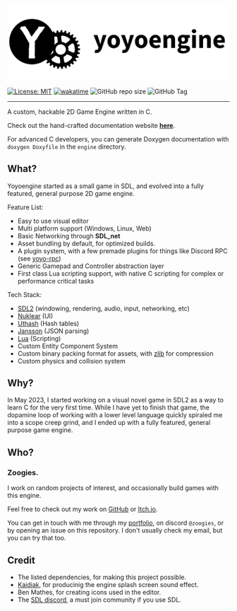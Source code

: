 <div align="center">
    <picture style="width: 100%; height: auto;">
        <source srcset=".github/media/lightheader.png"  media="(prefers-color-scheme: dark)">
        <img src=".github/media/darkheader.png">
    </picture>
</div>

[![License: MIT](https://img.shields.io/badge/License-MIT-yellow.svg)](https://opensource.org/licenses/MIT)
[![wakatime](https://wakatime.com/badge/user/3e73d21c-9ccb-4e77-ab4d-6f58f0296cfa/project/d703c117-3f87-4f6f-96f5-e0c40088a6a0.svg)](https://wakatime.com/badge/user/3e73d21c-9ccb-4e77-ab4d-6f58f0296cfa/project/d703c117-3f87-4f6f-96f5-e0c40088a6a0?style=for-the-badge)
![GitHub repo size](https://img.shields.io/github/repo-size/zoogies/yoyoengine)
![GitHub Tag](https://img.shields.io/github/v/tag/zoogies/yoyoengine)

---

A custom, hackable 2D Game Engine written in C.

Check out the hand-crafted documentation website **[here](https://zoogies.github.io/yoyoengine)**.

For advanced C developers, you can generate Doxygen documentation with `doxygen Doxyfile` in the `engine` directory.

## What?

Yoyoengine started as a small game in SDL, and evolved into a fully featured, general purpose 2D game engine.

Feature List:

- Easy to use visual editor
- Multi platform support (Windows, Linux, Web)
- Basic Networking through **SDL_net**
- Asset bundling by default, for optimized builds.
- A plugin system, with a few premade plugins for things like Discord RPC (see [yoyo-rpc](https://github.com/zoogies/yoyo-rpc))
- Generic Gamepad and Controller abstraction layer
- First class Lua scripting support, with native C scripting for complex or performance critical tasks

Tech Stack:

- [SDL2](https://www.libsdl.org/) (windowing, rendering, audio, input, networking, etc)
- [Nuklear](https://github.com/Immediate-Mode-UI/Nuklear) (UI)
- [Uthash](https://github.com/troydhanson/uthash) (Hash tables)
- [Jansson](https://github.com/akheron/jansson) (JSON parsing)
- [Lua](https://www.lua.org/) (Scripting)
- Custom Entity Component System
- Custom binary packing format for assets, with [zlib](https://zlib.net/) for compression
- Custom physics and collision system

## Why?

In May 2023, I started working on a visual novel game in SDL2 as a way to learn C for the very first time. While I have yet to finish that game, the dopamine loop of working with a lower level language quickly spiraled me into a scope creep grind, and I ended up with a fully featured, general purpose game engine.

## Who?

### Zoogies.

I work on random projects of interest, and occasionally build games with this engine.

Feel free to check out my work on [GitHub](https://github.com/zoogies) or [Itch.io](https://zoogies.itch.io/).

You can get in touch with me through my [portfolio](https://zmuda.dev), on discord `@zoogies`, or by opening an issue on this repository. I don't usually check my email, but you can try that too.

## Credit

- The listed dependencies, for making this project possible.
- [Kaidiak](https://linktr.ee/kaidiak), for producinig the engine splash screen sound effect.
- Ben Mathes, for creating icons used in the editor.
- The [SDL discord](https://discord.gg/BwpFGBWsv8), a must join community if you use SDL.
